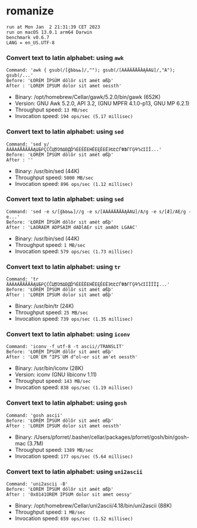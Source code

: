 # romanize
 
    run at Mon Jan  2 21:31:39 CET 2023
    run on macOS 13.0.1 arm64 Darwin
    benchmark v0.6.7
    LANG = en_US.UTF-8
 
### Convert text to latin alphabet: using `awk`
```shell
Command: 'awk { gsub(/[ğЪЬъь]/,""); gsub(/[ÀÁÂÃÄÅĀĂĄǍΑԱ]/,"A"); gsub(/...'
Before: 'ŁORÈM ÎPSÙM dôlõr sit amét œßþ'
After : 'LOREM IPSUM dolor sit amet oessth'
```
* Binary: /opt/homebrew/Cellar/gawk/5.2.0/bin/gawk (652K)
* Version: GNU Awk 5.2.0, API 3.2, (GNU MPFR 4.1.0-p13, GNU MP 6.2.1)
* Throughput speed: `13 MB/sec`
* Invocation speed: `194 ops/sec (5.17 millisec)`

### Convert text to latin alphabet: using `sed`
```shell
Command: 'sed y/ÄÀÂΑÁÅĂÃĀǍĄԱБԲÇĆČЦԾՉՑΔÐДĎԴÉÈÊËΕΗĒĖĘĚЕЁЭԵԷԸЃФՖΓГĢԳՂՀΙÍÎ...'
Before: 'ŁORÈM ÎPSÙM dôlõr sit amét œßþ'
After : ''
```
* Binary: /usr/bin/sed (44K)
* Throughput speed: `5000 MB/sec`
* Invocation speed: `896 ops/sec (1.12 millisec)`

### Convert text to latin alphabet: using `sed`
```shell
Command: 'sed -e s/[ğЪЬъь]//g -e s/[ÀÁÂÃÄÅĀĂĄǍΑԱ]/A/g -e s/[Æ]/AE/g -e...'
Before: 'ŁORÈM ÎPSÙM dôlõr sit amét œßþ'
After : 'LAORAEM ADPSAIM dADlAEr sit amAOt LGAAC'
```
* Binary: /usr/bin/sed (44K)
* Throughput speed: `1 MB/sec`
* Invocation speed: `579 ops/sec (1.73 millisec)`

### Convert text to latin alphabet: using `tr`
```shell
Command: 'tr ÄÀÂΑÁÅĂÃĀǍĄԱБԲÇĆČЦԾՉՑΔÐДĎԴÉÈÊËΕΗĒĖĘĚЕЁЭԵԷԸЃФՖΓГĢԳՂՀΙÍÎÏĪĮ...'
Before: 'ŁORÈM ÎPSÙM dôlõr sit amét œßþ'
After : 'LOREM IPSUM dolor sit amet œßþ'
```
* Binary: /usr/bin/tr (24K)
* Throughput speed: `25 MB/sec`
* Invocation speed: `739 ops/sec (1.35 millisec)`

### Convert text to latin alphabet: using `iconv`
```shell
Command: 'iconv -f utf-8 -t ascii//TRANSLIT'
Before: 'ŁORÈM ÎPSÙM dôlõr sit amét œßþ'
After : 'LOR`EM ^IPS`UM d^ol~or sit am'et oessth'
```
* Binary: /usr/bin/iconv (28K)
* Version: iconv (GNU libiconv 1.11)
* Throughput speed: `143 MB/sec`
* Invocation speed: `838 ops/sec (1.19 millisec)`

### Convert text to latin alphabet: using `gosh`
```shell
Command: 'gosh ascii'
Before: 'ŁORÈM ÎPSÙM dôlõr sit amét œßþ'
After : 'LOREM IPSUM dolor sit amet oessth'
```
* Binary: /Users/pforret/.basher/cellar/packages/pforret/gosh/bin/gosh-mac (3.7M)
* Throughput speed: `1389 MB/sec`
* Invocation speed: `177 ops/sec (5.64 millisec)`

### Convert text to latin alphabet: using `uni2ascii`
```shell
Command: 'uni2ascii -B'
Before: 'ŁORÈM ÎPSÙM dôlõr sit amét œßþ'
After : '0x0141OREM IPSUM dolor sit amet oessy'
```
* Binary: /opt/homebrew/Cellar/uni2ascii/4.18/bin/uni2ascii (88K)
* Throughput speed: `1 MB/sec`
* Invocation speed: `659 ops/sec (1.52 millisec)`

